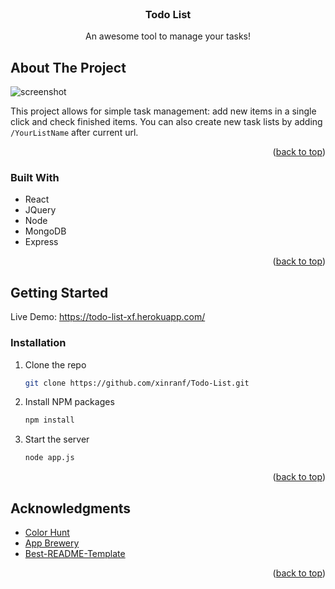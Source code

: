 

<!-- PROJECT LOGO -->
<br />
<div align="center">
  <h3 align="center">Todo List</h3>

  <p align="center">
    An awesome tool to manage your tasks!
  </p>
</div>


<!-- ABOUT THE PROJECT -->
## About The Project

![screenshot](https://live.staticflickr.com/65535/52401460150_ad127310a3_h.jpg)

This project allows for simple task management: add new items in a single click and check finished items. You can also create new task lists by adding `/YourListName` after current url.

<p align="right">(<a href="#readme-top">back to top</a>)</p>



### Built With

* React
* JQuery
* Node
* MongoDB
* Express

<p align="right">(<a href="#readme-top">back to top</a>)</p>



<!-- GETTING STARTED -->
## Getting Started

Live Demo: https://todo-list-xf.herokuapp.com/

### Installation

1. Clone the repo
   ```sh
   git clone https://github.com/xinranf/Todo-List.git
   ```
2. Install NPM packages
   ```sh
   npm install
   ```
4. Start the server
   ```sh
   node app.js
   ```

<p align="right">(<a href="#readme-top">back to top</a>)</p>


<!-- ACKNOWLEDGMENTS -->
## Acknowledgments

* [Color Hunt](https://colorhunt.co/palette/f5efe6e8dfcaaebdca7895b2)
* [App Brewery](https://appbrewery.com/)
* [Best-README-Template](https://github.com/othneildrew/Best-README-Template)

<p align="right">(<a href="#readme-top">back to top</a>)</p>


